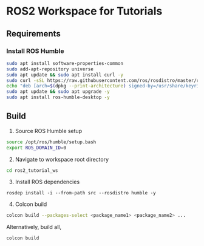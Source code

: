 # ROS2 Workspace for Tutorials

## Requirements

### Install ROS Humble
```bash
sudo apt install software-properties-common
sudo add-apt-repository universe
sudo apt update && sudo apt install curl -y
sudo curl -sSL https://raw.githubusercontent.com/ros/rosdistro/master/ros.key -o /usr/share/keyrings/ros-archive-keyring.gpg
echo "deb [arch=$(dpkg --print-architecture) signed-by=/usr/share/keyrings/ros-archive-keyring.gpg] http://packages.ros.org/ros2/ubuntu $(. /etc/os-release && echo $UBUNTU_CODENAME) main" | sudo tee /etc/apt/sources.list.d/ros2.list > /dev/null
sudo apt update && sudo apt upgrade -y
sudo apt install ros-humble-desktop -y
```

## Build
1. Source ROS Humble setup
```bash
source /opt/ros/humble/setup.bash
export ROS_DOMAIN_ID=0
```

2. Navigate to workspace root directory
```bash
cd ros2_tutorial_ws
```

3. Install ROS dependencies
```
rosdep install -i --from-path src --rosdistro humble -y
```

4. Colcon build
```bash
colcon build --packages-select <package_name1> <package_name2> ...
```
Alternatively, build all,
```bash
colcon build
```


